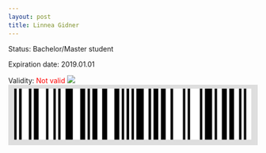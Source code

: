 ```yaml
---
layout: post
title: Linnea Gidner
---
```


Status: Bachelor/Master student

Expiration date: 2019.01.01

Validity: <font color="red"> Not valid</font> 
![](/members/img/Linnea_Gidner.png)
![](/members/img/bar.png)
